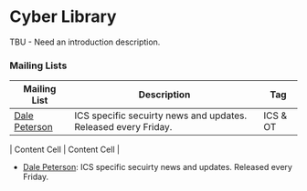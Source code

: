 # Cyber Library

TBU - Need an introduction description. 

### Mailing Lists


| Mailing List  | Description | Tag          |
| ------------- | ------------- |---------|
| [Dale Peterson](https://dale-peterson.com/digital-bond-archives/)  | ICS specific secuirty news and updates. Released every Friday.  | ICS & OT |




| Content Cell  | Content Cell  |



- [Dale Peterson](https://dale-peterson.com/digital-bond-archives/): ICS specific secuirty news and updates. Released every Friday. 
